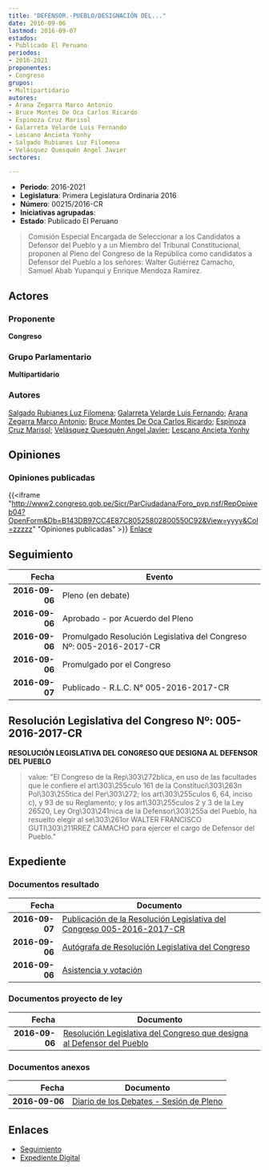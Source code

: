 ```yaml
---
title: "DEFENSOR.-PUEBLO/DESIGNACIÓN DEL..."
date: 2016-09-06
lastmod: 2016-09-07
estados:
- Publicado El Peruano
periodos:
- 2016-2021
proponentes:
- Congreso
grupos:
- Multipartidario
autores:
- Arana Zegarra Marco Antonio
- Bruce Montes De Oca Carlos Ricardo
- Espinoza Cruz Marisol
- Galarreta Velarde Luis Fernando
- Lescano Ancieta Yonhy
- Salgado Rubianes Luz Filomena
- Velásquez Quesquén Angel Javier
sectores:

---
```

- **Periodo**: 2016-2021
- **Legislatura**: Primera Legislatura Ordinaria 2016
- **Número**: 00215/2016-CR
- **Iniciativas agrupadas**: 
- **Estado**: Publicado El Peruano

> Comisión Especial Encargada de Seleccionar a los Candidatos a Defensor del Pueblo y a un Miembro del Tribunal Constitucional, proponen al Pleno del Congreso de la República como candidatos a Defensor del Pueblo a los señores: Walter Gutiérrez Camacho, Samuel Abab Yupanqui y Enrique Mendoza Ramírez.


## Actores

### Proponente

**Congreso**

### Grupo Parlamentario

**Multipartidario**

### Autores

[Salgado Rubianes Luz Filomena](mailto:mailto:lsalgado@congreso.gob.pe); [Galarreta Velarde Luis Fernando](mailto:mailto:lgalarreta@congreso.gob.pe); [Arana Zegarra Marco Antonio](mailto:mailto:marana@congreso.gob.pe); [Bruce Montes De Oca Carlos Ricardo](mailto:mailto:cbruce@congreso.gob.pe); [Espinoza Cruz Marisol](mailto:mailto:mespinozac@congreso.gob.pe); [Velásquez Quesquén Angel Javier](mailto:mailto:jvelasquezq@congreso.gob.pe); [Lescano Ancieta Yonhy](mailto:mailto:ylescano@congreso.gob.pe)

## Opiniones

### Opiniones publicadas

{{<iframe "http://www2.congreso.gob.pe/Sicr/ParCiudadana/Foro_pvp.nsf/RepOpiweb04?OpenForm&Db=B143DB97CC4E87C80525802800550C92&View=yyyy&Col=zzzzz" "Opiniones publicadas" >}}
[Enlace](http://www2.congreso.gob.pe/Sicr/ParCiudadana/Foro_pvp.nsf/RepOpiweb04?OpenForm&Db=B143DB97CC4E87C80525802800550C92&View=yyyy&Col=zzzzz)


## Seguimiento

| Fecha | Evento |
|------:|--------|
| **2016-09-06** | Pleno (en debate) |
| **2016-09-06** | Aprobado - por Acuerdo del Pleno |
| **2016-09-06** | Promulgado Resolución Legislativa del Congreso Nº: 005-2016-2017-CR |
| **2016-09-06** | Promulgado por el Congreso |
| **2016-09-07** | Publicado - R.L.C. N° 005-2016-2017-CR |

## Resolución Legislativa del Congreso Nº: 005-2016-2017-CR

**RESOLUCIÓN LEGISLATIVA DEL CONGRESO QUE DESIGNA AL DEFENSOR DEL PUEBLO**

> value: "El Congreso de la Rep\303\272blica, en uso de las facultades que le confiere el art\303\255culo 161 de la Constituci\303\263n Pol\303\255tica del Per\303\272; los art\303\255culos 6, 64, inciso c), y 93 de su Reglamento; y los art\303\255culos 2 y 3 de la Ley 26520, Ley Org\303\241nica de la Defensor\303\255a del Pueblo, ha resuelto elegir al se\303\261or WALTER FRANCISCO GUTI\303\211RREZ CAMACHO para ejercer el cargo de Defensor del Pueblo."


## Expediente

### Documentos resultado

| Fecha | Documento |
|------:|-----------|
| **2016-09-07** | [Publicación de la Resolución Legislativa del Congreso 005-2016-2017-CR](http://www.leyes.congreso.gob.pe/Documentos/2016_2021/Resolucion_Legislativa_del_Congreso/RLG-005-2016-2017-CR.pdf) |
| **2016-09-06** | [Autógrafa de Resolución Legislativa del Congreso](http://www.leyes.congreso.gob.pe/Documentos/2016_2021/Autografas/Resolucion_Legislativa_del_Congreso/AU0021520160906.pdf) |
| **2016-09-06** | [Asistencia y votación](http://www.leyes.congreso.gob.pe/Documentos/2016_2021/Asistencia_y_Votacion/Proyectos_de_Ley/AV0021520160906.pdf) |

### Documentos proyecto de ley

| Fecha | Documento |
|------:|-----------|
| **2016-09-06** | [Resolución Legislativa del Congreso que designa al Defensor del Pueblo](http://www.leyes.congreso.gob.pe/Documentos/2016_2021/Proyectos_de_Ley_y_de_Resoluciones_Legislativas/PL0021520160906.pdf) |

### Documentos anexos

| Fecha | Documento |
|------:|-----------|
| **2016-09-06** | [Diario de los Debates - Sesión de Pleno](http://www2.congreso.gob.pe/Sicr/DiarioDebates/Publicad.nsf/SesionesPleno/05256D6E0073DFE90525802600634E48/$FILE/PLO-2016-8.pdf) |

## Enlaces

- [Seguimiento](http://www2.congreso.gob.pe/Sicr/TraDocEstProc/CLProLey2016.nsf/f7fff46988ca05b1052578e100829cc7/48cb6653cbae2cbd052580270082d9d4?OpenDocument)
- [Expediente Digital](http://www2.congreso.gob.pe/Sicr/TraDocEstProc/Expvirt_2011.nsf/visbusqptramdoc1621/00215?opendocument)


